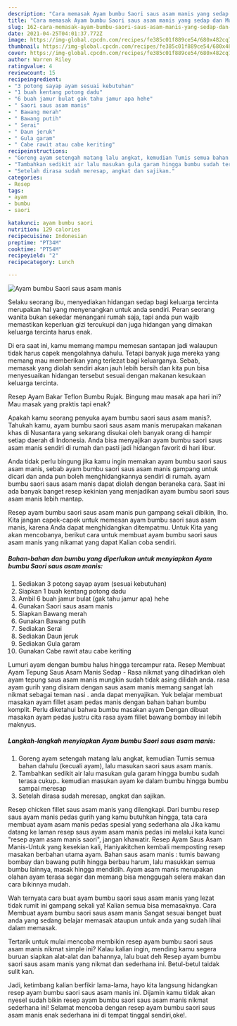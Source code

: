 ```yaml
---
description: "Cara memasak Ayam bumbu Saori saus asam manis yang sedap dan Mudah Dibuat"
title: "Cara memasak Ayam bumbu Saori saus asam manis yang sedap dan Mudah Dibuat"
slug: 162-cara-memasak-ayam-bumbu-saori-saus-asam-manis-yang-sedap-dan-mudah-dibuat
date: 2021-04-25T04:01:37.772Z
image: https://img-global.cpcdn.com/recipes/fe385c01f889ce54/680x482cq70/ayam-bumbu-saori-saus-asam-manis-foto-resep-utama.jpg
thumbnail: https://img-global.cpcdn.com/recipes/fe385c01f889ce54/680x482cq70/ayam-bumbu-saori-saus-asam-manis-foto-resep-utama.jpg
cover: https://img-global.cpcdn.com/recipes/fe385c01f889ce54/680x482cq70/ayam-bumbu-saori-saus-asam-manis-foto-resep-utama.jpg
author: Warren Riley
ratingvalue: 4
reviewcount: 15
recipeingredient:
- "3 potong sayap ayam sesuai kebutuhan"
- "1 buah kentang potong dadu"
- "6 buah jamur bulat gak tahu jamur apa hehe"
- " Saori saus asam manis"
- " Bawang merah"
- " Bawang putih"
- " Serai"
- " Daun jeruk"
- " Gula garam"
- " Cabe rawit atau cabe keriting"
recipeinstructions:
- "Goreng ayam setengah matang lalu angkat, kemudian Tumis semua bahan dahulu (kecuali ayam), lalu masukan saori saus asam manis."
- "Tambahkan sedikit air lalu masukan gula garam hingga bumbu sudah terasa cukup.. kemudian masukan ayam ke dalam bumbu hingga bumbu sampai meresap"
- "Setelah dirasa sudah meresap, angkat dan sajikan."
categories:
- Resep
tags:
- ayam
- bumbu
- saori

katakunci: ayam bumbu saori 
nutrition: 129 calories
recipecuisine: Indonesian
preptime: "PT34M"
cooktime: "PT54M"
recipeyield: "2"
recipecategory: Lunch

---
```



![Ayam bumbu Saori saus asam manis](https://img-global.cpcdn.com/recipes/fe385c01f889ce54/680x482cq70/ayam-bumbu-saori-saus-asam-manis-foto-resep-utama.jpg)

Selaku seorang ibu, menyediakan hidangan sedap bagi keluarga tercinta merupakan hal yang menyenangkan untuk anda sendiri. Peran seorang  wanita bukan sekedar menangani rumah saja, tapi anda pun wajib memastikan keperluan gizi tercukupi dan juga hidangan yang dimakan keluarga tercinta harus enak.

Di era  saat ini, kamu memang mampu memesan santapan jadi walaupun tidak harus capek mengolahnya dahulu. Tetapi banyak juga mereka yang memang mau memberikan yang terlezat bagi keluarganya. Sebab, memasak yang diolah sendiri akan jauh lebih bersih dan kita pun bisa menyesuaikan hidangan tersebut sesuai dengan makanan kesukaan keluarga tercinta. 

Resep Ayam Bakar Teflon Bumbu Rujak. Bingung mau masak apa hari ini? Mau masak yang praktis tapi enak?

Apakah kamu seorang penyuka ayam bumbu saori saus asam manis?. Tahukah kamu, ayam bumbu saori saus asam manis merupakan makanan khas di Nusantara yang sekarang disukai oleh banyak orang di hampir setiap daerah di Indonesia. Anda bisa menyajikan ayam bumbu saori saus asam manis sendiri di rumah dan pasti jadi hidangan favorit di hari libur.

Anda tidak perlu bingung jika kamu ingin memakan ayam bumbu saori saus asam manis, sebab ayam bumbu saori saus asam manis gampang untuk dicari dan anda pun boleh menghidangkannya sendiri di rumah. ayam bumbu saori saus asam manis dapat diolah dengan beraneka cara. Saat ini ada banyak banget resep kekinian yang menjadikan ayam bumbu saori saus asam manis lebih mantap.

Resep ayam bumbu saori saus asam manis pun gampang sekali dibikin, lho. Kita jangan capek-capek untuk memesan ayam bumbu saori saus asam manis, karena Anda dapat menghidangkan ditempatmu. Untuk Kita yang akan mencobanya, berikut cara untuk membuat ayam bumbu saori saus asam manis yang nikamat yang dapat Kalian coba sendiri.

<!--inarticleads1-->

##### Bahan-bahan dan bumbu yang diperlukan untuk menyiapkan Ayam bumbu Saori saus asam manis:

1. Sediakan 3 potong sayap ayam (sesuai kebutuhan)
1. Siapkan 1 buah kentang potong dadu
1. Ambil 6 buah jamur bulat (gak tahu jamur apa) hehe
1. Gunakan  Saori saus asam manis
1. Siapkan  Bawang merah
1. Gunakan  Bawang putih
1. Sediakan  Serai
1. Sediakan  Daun jeruk
1. Sediakan  Gula garam
1. Gunakan  Cabe rawit atau cabe keriting


Lumuri ayam dengan bumbu halus hingga tercampur rata. Resep Membuat Ayam Tepung Saus Asam Manis Sedap - Rasa nikmat yang dihadirkan oleh ayam tepung saus asam manis mungkin sudah tidak asing dilidah anda. rasa ayam gurih yang disiram dengan saus asam manis memang sangat lah nikmat sebagai teman nasi . anda dapat menyajikan. Yuk belajar membuat masakan ayam fillet asam pedas manis dengan bahan bahan bumbu komplit. Perlu diketahui bahwa bumbu masakan ayam Dengan dibuat masakan ayam pedas justru cita rasa ayam fillet bawang bombay ini lebih maknyus. 

<!--inarticleads2-->

##### Langkah-langkah menyiapkan Ayam bumbu Saori saus asam manis:

1. Goreng ayam setengah matang lalu angkat, kemudian Tumis semua bahan dahulu (kecuali ayam), lalu masukan saori saus asam manis.
1. Tambahkan sedikit air lalu masukan gula garam hingga bumbu sudah terasa cukup.. kemudian masukan ayam ke dalam bumbu hingga bumbu sampai meresap
1. Setelah dirasa sudah meresap, angkat dan sajikan.


Resep chicken fillet saus asam manis yang dilengkapi. Dari bumbu resep saus ayam manis pedas gurih yang kamu butuhkan hingga, tata cara membuat ayam asam manis pedas spesial yang sederhana ala Jika kamu datang ke laman resep saus ayam asam manis pedas ini melalui kata kunci &#34;resep ayam asam manis saori&#34;, jangan khawatir. Resep Ayam Saus Asam Manis-Untuk yang kesekian kali, Haniyakitchen kembali memposting resep masakan berbahan utama ayam. Bahan saus asam manis : tumis bawang bombay dan bawang putih hingga berbau harum, lalu masukkan semua bumbu lainnya, masak hingga mendidih. Ayam asam manis merupakan olahan ayam terasa segar dan memang bisa menggugah selera makan dan cara bikinnya mudah. 

Wah ternyata cara buat ayam bumbu saori saus asam manis yang lezat tidak rumit ini gampang sekali ya! Kalian semua bisa memasaknya. Cara Membuat ayam bumbu saori saus asam manis Sangat sesuai banget buat anda yang sedang belajar memasak ataupun untuk anda yang sudah lihai dalam memasak.

Tertarik untuk mulai mencoba membikin resep ayam bumbu saori saus asam manis nikmat simple ini? Kalau kalian ingin, mending kamu segera buruan siapkan alat-alat dan bahannya, lalu buat deh Resep ayam bumbu saori saus asam manis yang nikmat dan sederhana ini. Betul-betul taidak sulit kan. 

Jadi, ketimbang kalian berfikir lama-lama, hayo kita langsung hidangkan resep ayam bumbu saori saus asam manis ini. Dijamin kamu tiidak akan nyesel sudah bikin resep ayam bumbu saori saus asam manis nikmat sederhana ini! Selamat mencoba dengan resep ayam bumbu saori saus asam manis enak sederhana ini di tempat tinggal sendiri,oke!.

